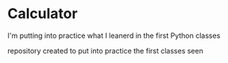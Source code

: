 # Calculator
 I'm putting into practice what I leanerd in the first Python classes

 repository created to put into practice the first classes seen
